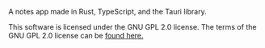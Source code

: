 A notes app made in Rust, TypeScript, and the Tauri library.

This software is licensed under the GNU GPL 2.0 license. The terms of the GNU GPL 2.0 license can be [found here.](https://www.gnu.org/licenses/old-licenses/gpl-2.0.html)

